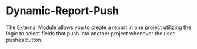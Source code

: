 # Dynamic-Report-Push
The External Module allows you to create a report in one project utilizing the logic to select fields that push into another project whenever the user pushes button.
